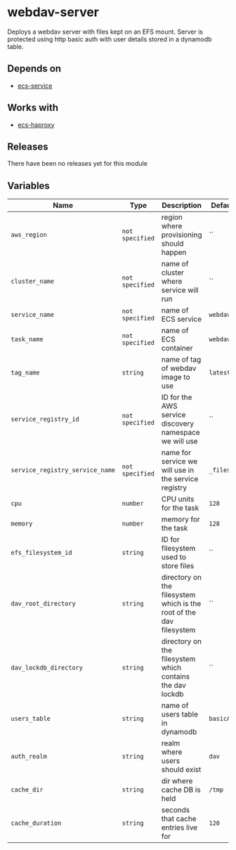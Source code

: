 webdav-server
======


Deploys a webdav server with files kept on an EFS mount.  Server is protected using http basic auth with user details stored in a dynamodb table.

Depends on
------

* [ecs-service](../ecs-service/README.md)



Works with
------

* [ecs-haproxy](../ecs-haproxy/README.md)



Releases
------


There have been no releases yet for this module

Variables
------

|Name | Type | Description | Default Value|
--- | --- | --- | ---
`aws_region` | `not specified` | region where provisioning should happen | ``
`cluster_name` | `not specified` | name of cluster where service will run | ``
`service_name` | `not specified` | name of ECS service | `webdav`
`task_name` | `not specified` | name of ECS container | `webdav`
`tag_name` | `string` | name of tag of webdav image to use | `latest`
`service_registry_id` | `not specified` | ID for the AWS service discovery namespace we will use | ``
`service_registry_service_name` | `not specified` | name for service we will use in the service registry | `_files._tcp`
`cpu` | `number` | CPU units for the task | `128`
`memory` | `number` | memory for the task | `128`
`efs_filesystem_id` | `string` | ID for filesystem used to store files | ``
`dav_root_directory` | `string` | directory on the filesystem which is the root of the dav filesystem | ``
`dav_lockdb_directory` | `string` | directory on the filesystem which contains the dav lockdb | ``
`users_table` | `string` | name of users table in dynamodb | `basicAuthUsers`
`auth_realm` | `string` | realm where users should exist | `dav`
`cache_dir` | `string` | dir where cache DB is held | `/tmp`
`cache_duration` | `string` | seconds that cache entries live for | `120`

